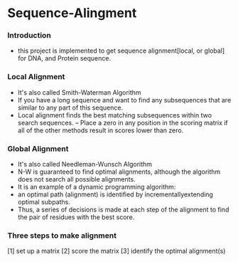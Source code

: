 # Sequence-Alingment
### Introduction
- this project is implemented to get sequence alignment[local, or global] for DNA, and Protein sequence. 

### Local Alignment
- It's also called Smith-Waterman Algorithm
- If you have a long sequence and want to find any subsequences that are similar to any part of this sequence.
- Local alignment finds the best matching subsequences within two search sequences.
– Place a zero in any position in the scoring matrix if all of the other methods result in scores lower than zero.

### Global Alignment
- It's also called Needleman-Wunsch Algorithm
- N-W is guaranteed to find optimal alignments, although the algorithm does not search all possible alignments.
- It is an example of a dynamic programming algorithm:
- an optimal path (alignment) is identified by incrementallyextending optimal subpaths.
- Thus, a series of decisions is made at each step of the alignment to find the pair of residues with the best score. 

### Three steps to make alignment
[1] set up a matrix
[2] score the matrix
[3] identify the optimal alignment(s)
